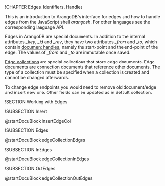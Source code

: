 !CHAPTER Edges, Identifiers, Handles

This is an introduction to ArangoDB's interface for edges and how to handle
edges from the JavaScript shell *arangosh*. For other languages see the
corresponding language API.

Edges in ArangoDB are special documents. In addition to the internal 
attributes *_key*, *_id* and *_rev*, they have two attributes *_from* and *_to*, 
which contain [document handles](../Glossary/README.md#document-handle), namely the start-point and the end-point of the edge.
The values of *_from* and *_to* are immutable once saved.

[Edge collections](../Glossary/README.md#edge-collection) are special collections that store edge documents. Edge documents 
are connection documents that reference other documents. The type of a collection 
must be specified when a collection is created and cannot be changed afterwards.

To change edge endpoints you would need to remove old document/edge and insert new one.
Other fields can be updated as in default collection.

!SECTION Working with Edges

!SUBSECTION Insert
<!-- arangod/V8Server/v8-collection.cpp -->
@startDocuBlock InsertEdgeCol

!SUBSECTION Edges
<!-- arangod/V8Server/v8-query.cpp -->
@startDocuBlock edgeCollectionEdges

!SUBSECTION InEdges
<!-- arangod/V8Server/v8-query.cpp -->
@startDocuBlock edgeCollectionInEdges

!SUBSECTION OutEdges
<!-- arangod/V8Server/v8-query.cpp -->
@startDocuBlock edgeCollectionOutEdges
